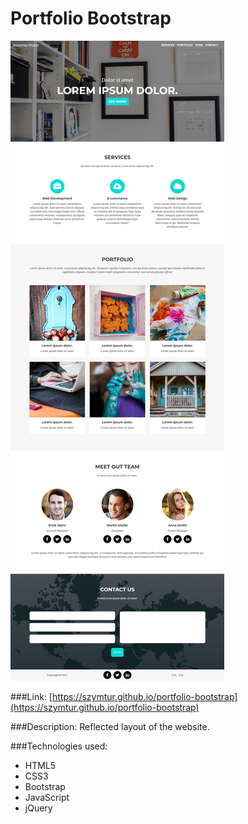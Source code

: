 # Portfolio Bootstrap

![](img/layout/layout.png)

###Link:
[https://szymtur.github.io/portfolio-bootstrap](https://szymtur.github.io/portfolio-bootstrap)

###Description:
Reflected layout of the website.

###Technologies used:
- HTML5
- CSS3
- Bootstrap
- JavaScript
- jQuery
